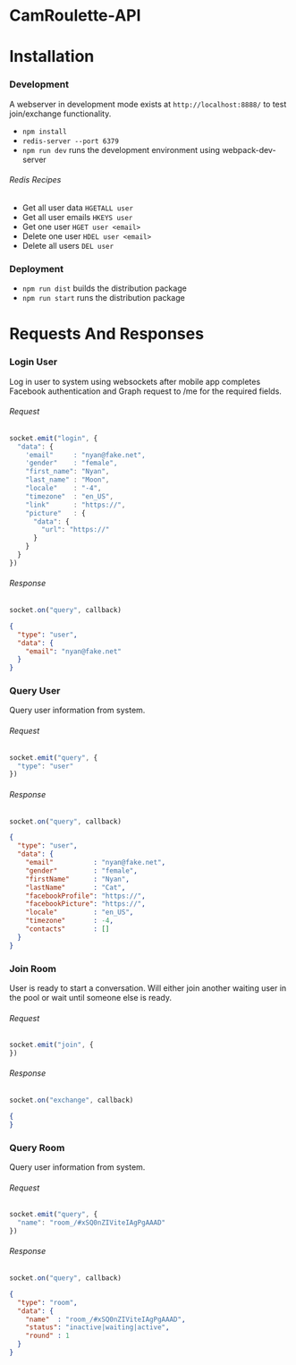 # CamRoulette-API

# Installation

### Development

A webserver in development mode exists at `http://localhost:8888/` to test join/exchange functionality.

* `npm install`
* `redis-server --port 6379`
* `npm run dev` runs the development environment using webpack-dev-server

###### Redis Recipes

* Get all user data ```HGETALL user```
* Get all user emails ```HKEYS user```
* Get one user ```HGET user <email>```
* Delete one user ```HDEL user <email>```
* Delete all users ```DEL user```

### Deployment

* `npm run dist` builds the distribution package
* `npm run start` runs the distribution package

# Requests And Responses

### Login User

Log in user to system using websockets after mobile app completes Facebook authentication and Graph request to /me for the required fields.

###### Request
```js
socket.emit("login", {
  "data": {
    'email"     : "nyan@fake.net",
    'gender"    : "female",
    "first_name": "Nyan",
    "last_name" : "Moon",
    "locale"    : "-4",
    "timezone"  : "en_US",
    "link"      : "https://",
    "picture"   : {
      "data": {
        "url": "https://"
      }
    }
  }
})
```

###### Response
```js
socket.on("query", callback)
```
```json
{
  "type": "user",
  "data": {
    "email": "nyan@fake.net"
  }
}
```

### Query User

Query user information from system.

###### Request
```js
socket.emit("query", {
  "type": "user"
})
```
###### Response
```js
socket.on("query", callback)
```
```json
{
  "type": "user",
  "data": {
    "email"          : "nyan@fake.net",
    "gender"         : "female",
    "firstName"      : "Nyan",
    "lastName"       : "Cat",
    "facebookProfile": "https://",
    "facebookPicture": "https://",
    "locale"         : "en_US",
    "timezone"       : -4,
    "contacts"       : []
  }
}
```

### Join Room

User is ready to start a conversation. Will either join another waiting user in the pool or wait until someone else is ready.

###### Request
```js
socket.emit("join", {
})
```
###### Response
```js
socket.on("exchange", callback)
```
```json
{
}
```

### Query Room

Query user information from system.

###### Request
```js
socket.emit("query", {
  "name": "room_/#xSQ0nZIViteIAgPgAAAD"
})
```
###### Response
```js
socket.on("query", callback)
```
```json
{
  "type": "room",
  "data": {
    "name"  : "room_/#xSQ0nZIViteIAgPgAAAD",
    "status": "inactive|waiting|active",
    "round" : 1
  }
}
```